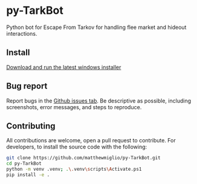 # py-TarkBot

Python bot for Escape From Tarkov for handling flee market and hideout interactions.

## Install

[Download and run the latest windows installer](https://github.com/matthewmiglio/py-TarkBot/releases)

## Bug report

Report bugs in the [Github issues tab](https://github.com/matthewmiglio/py-TarkBot/issues). Be descriptive as possible, including screenshots, error messages, and steps to reproduce.

## Contributing

All contributions are welcome, open a pull request to contribute.
For developers, to install the source code with the following:

``` bash
git clone https://github.com/matthewmiglio/py-TarkBot.git
cd py-TarkBot
python -m venv .venv; .\.venv\scripts\Activate.ps1
pip install -e .
```
